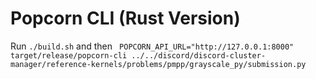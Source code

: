 # Popcorn CLI (Rust Version)

Run `./build.sh` and then ` POPCORN_API_URL="http://127.0.0.1:8000" target/release/popcorn-cli ../../discord/discord-cluster-manager/reference-kernels/problems/pmpp/grayscale_py/submission.py`
